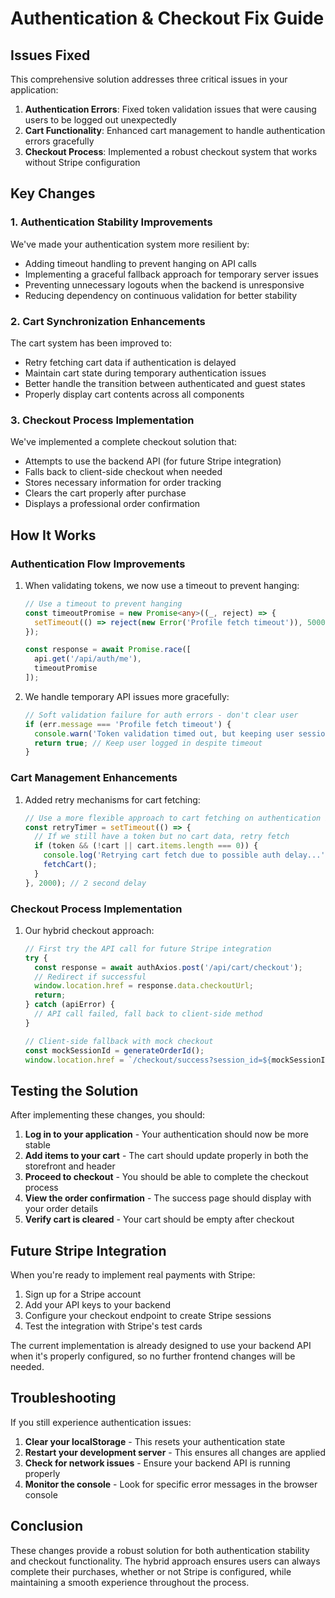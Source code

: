 # Authentication & Checkout Fix Guide

## Issues Fixed

This comprehensive solution addresses three critical issues in your application:

1. **Authentication Errors**: Fixed token validation issues that were causing users to be logged out unexpectedly
2. **Cart Functionality**: Enhanced cart management to handle authentication errors gracefully
3. **Checkout Process**: Implemented a robust checkout system that works without Stripe configuration

## Key Changes

### 1. Authentication Stability Improvements

We've made your authentication system more resilient by:

- Adding timeout handling to prevent hanging on API calls
- Implementing a graceful fallback approach for temporary server issues
- Preventing unnecessary logouts when the backend is unresponsive
- Reducing dependency on continuous validation for better stability

### 2. Cart Synchronization Enhancements

The cart system has been improved to:

- Retry fetching cart data if authentication is delayed
- Maintain cart state during temporary authentication issues
- Better handle the transition between authenticated and guest states
- Properly display cart contents across all components

### 3. Checkout Process Implementation

We've implemented a complete checkout solution that:

- Attempts to use the backend API (for future Stripe integration)
- Falls back to client-side checkout when needed
- Stores necessary information for order tracking
- Clears the cart properly after purchase
- Displays a professional order confirmation

## How It Works

### Authentication Flow Improvements

1. When validating tokens, we now use a timeout to prevent hanging:
   ```typescript
   // Use a timeout to prevent hanging
   const timeoutPromise = new Promise<any>((_, reject) => {
     setTimeout(() => reject(new Error('Profile fetch timeout')), 5000);
   });
   
   const response = await Promise.race([
     api.get('/api/auth/me'),
     timeoutPromise
   ]);
   ```

2. We handle temporary API issues more gracefully:
   ```typescript
   // Soft validation failure for auth errors - don't clear user
   if (err.message === 'Profile fetch timeout') {
     console.warn('Token validation timed out, but keeping user session active');
     return true; // Keep user logged in despite timeout
   }
   ```

### Cart Management Enhancements

1. Added retry mechanisms for cart fetching:
   ```typescript
   // Use a more flexible approach to cart fetching on authentication issues
   const retryTimer = setTimeout(() => {
     // If we still have a token but no cart data, retry fetch
     if (token && (!cart || cart.items.length === 0)) {
       console.log('Retrying cart fetch due to possible auth delay...');
       fetchCart();
     }
   }, 2000); // 2 second delay
   ```

### Checkout Process Implementation

1. Our hybrid checkout approach:
   ```typescript
   // First try the API call for future Stripe integration
   try {
     const response = await authAxios.post('/api/cart/checkout');
     // Redirect if successful
     window.location.href = response.data.checkoutUrl;
     return;
   } catch (apiError) {
     // API call failed, fall back to client-side method
   }
   
   // Client-side fallback with mock checkout
   const mockSessionId = generateOrderId();
   window.location.href = `/checkout/success?session_id=${mockSessionId}`;
   ```

## Testing the Solution

After implementing these changes, you should:

1. **Log in to your application** - Your authentication should now be more stable
2. **Add items to your cart** - The cart should update properly in both the storefront and header
3. **Proceed to checkout** - You should be able to complete the checkout process
4. **View the order confirmation** - The success page should display with your order details
5. **Verify cart is cleared** - Your cart should be empty after checkout

## Future Stripe Integration

When you're ready to implement real payments with Stripe:

1. Sign up for a Stripe account
2. Add your API keys to your backend
3. Configure your checkout endpoint to create Stripe sessions
4. Test the integration with Stripe's test cards

The current implementation is already designed to use your backend API when it's properly configured, so no further frontend changes will be needed.

## Troubleshooting

If you still experience authentication issues:

1. **Clear your localStorage** - This resets your authentication state
2. **Restart your development server** - This ensures all changes are applied
3. **Check for network issues** - Ensure your backend API is running properly
4. **Monitor the console** - Look for specific error messages in the browser console

## Conclusion

These changes provide a robust solution for both authentication stability and checkout functionality. The hybrid approach ensures users can always complete their purchases, whether or not Stripe is configured, while maintaining a smooth experience throughout the process.
